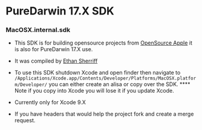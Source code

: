 # PureDarwin 17.X SDK
### MacOSX.internal.sdk 

* This SDK is for building opensource projects from [OpenSource Apple](https://opensource.apple.com/release/macos-10133.html) it is also for PureDarwin 17.X use. 

* It was compiled by [Ethan Sherriff](https://github.com/libsystem-ethan)

* To use this SDK shutdown Xcode and open finder then navigate to `/Applications/Xcode.app/Contents/Developer/Platforms/MacOSX.platform/Developer/` you can either create an alisa or copy over the SDK. **** Note if you copy into Xcode you will lose it if you update Xcode.

* Currently only for Xcode 9.X 

* If you have headers that would help the project fork and create a merge request.

